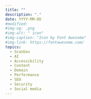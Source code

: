 ```yaml
---
title: ""
description: "."
date: YYYY-MM-DD
#modified: 
#img-og: .png
#img-alt: " icon"
#img-caption: "Icon by Font Awesome"
#img-link: https://fontawesome.com/
topics:
  - ScanGov
  - AI
  - Accessibility
  - Content
  - Domain
  - Performance
  - SEO
  - Security
  - Social media
---
```


